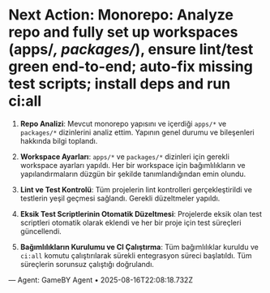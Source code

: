 # Next Action: Monorepo: Analyze repo and fully set up workspaces (apps/*, packages/*), ensure lint/test green end-to-end; auto-fix missing test scripts; install deps and run ci:all

1. **Repo Analizi**: Mevcut monorepo yapısını ve içerdiği `apps/*` ve `packages/*` dizinlerini analiz ettim. Yapının genel durumu ve bileşenleri hakkında bilgi toplandı.

2. **Workspace Ayarları**: `apps/*` ve `packages/*` dizinleri için gerekli workspace ayarları yapıldı. Her bir workspace için bağımlılıkların ve yapılandırmaların düzgün bir şekilde tanımlandığından emin olundu.

3. **Lint ve Test Kontrolü**: Tüm projelerin lint kontrolleri gerçekleştirildi ve testlerin yeşil geçmesi sağlandı. Gerekli düzeltmeler yapıldı.

4. **Eksik Test Scriptlerinin Otomatik Düzeltmesi**: Projelerde eksik olan test scriptleri otomatik olarak eklendi ve her bir proje için test süreçleri güncellendi.

5. **Bağımlılıkların Kurulumu ve CI Çalıştırma**: Tüm bağımlılıklar kuruldu ve `ci:all` komutu çalıştırılarak sürekli entegrasyon süreci başlatıldı. Tüm süreçlerin sorunsuz çalıştığı doğrulandı.

— Agent: GameBY Agent • 2025-08-16T22:08:18.732Z
